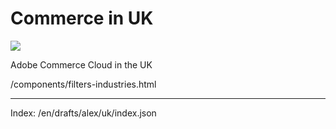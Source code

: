 # Commerce in UK

![](https://hlx.blob.core.windows.net/external/842a250bda3ea0e821c9557517076f26ac20f7c9#image.png)

Adobe Commerce Cloud in the UK

/components/filters-industries.html

---

Index: /en/drafts/alex/uk/index.json

